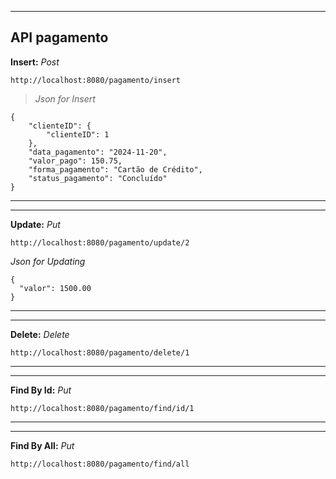 ***
## API pagamento

**Insert:** *Post*

``http://localhost:8080/pagamento/insert``

>*Json for Insert*

```
{
    "clienteID": {
        "clienteID": 1
    },
    "data_pagamento": "2024-11-20",
    "valor_pago": 150.75,
    "forma_pagamento": "Cartão de Crédito",
    "status_pagamento": "Concluído"
}

```
****** 
****** 

**Update:** *Put*

``http://localhost:8080/pagamento/update/2``

  *Json for Updating*

```
{
  "valor": 1500.00
}
```
****** 
****** 

**Delete:** *Delete*

``http://localhost:8080/pagamento/delete/1``


****** 
******  

**Find By Id:** *Put*

``http://localhost:8080/pagamento/find/id/1``

 
****** 
****** 

**Find By All:** *Put*

``http://localhost:8080/pagamento/find/all``

 

